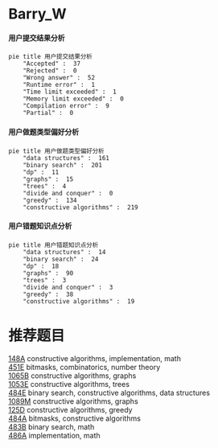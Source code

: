 # Barry_W

<!-- tabs:start -->



#### **用户提交结果分析**

```mermaid
pie title 用户提交结果分析
    "Accepted" :  37
    "Rejected" :  0
    "Wrong answer" :  52
    "Runtime error" :  1
    "Time limit exceeded" :  1
    "Memory limit exceeded" :  0
    "Compilation error" :  9
    "Partial" :  0
```

#### **用户做题类型偏好分析**

```mermaid
pie title 用户做题类型偏好分析
    "data structures" :  161
    "binary search" :  201
    "dp" :  11
    "graphs" :  15
    "trees" :  4
    "divide and conquer" :  0
    "greedy" :  134
    "constructive algorithms" :  219
```
#### **用户错题知识点分析**

```mermaid
pie title 用户错题知识点分析
    "data structures" :  14
    "binary search" :  24
    "dp" :  18
    "graphs" :  90
    "trees" :  3
    "divide and conquer" :  3
    "greedy" :  38
    "constructive algorithms" :  19
```



<!-- tabs:end -->
# 推荐题目
[148A](https://codeforces.com/contest/148/problem/A)		constructive algorithms,
                        implementation,
                        math		  
[451E](https://codeforces.com/contest/451/problem/E)		bitmasks,
                        combinatorics,
                        number theory		  
[1065B](https://codeforces.com/contest/1065/problem/B)		constructive algorithms,
                        graphs		  
[1053E](https://codeforces.com/contest/1053/problem/E)		constructive algorithms,
                        trees		  
[484E](https://codeforces.com/contest/484/problem/E)		binary search,
                        constructive algorithms,
                        data structures		  
[1089M](https://codeforces.com/contest/1089/problem/M)		constructive algorithms,
                        graphs		  
[125D](https://codeforces.com/contest/125/problem/D)		constructive algorithms,
                        greedy		  
[484A](https://codeforces.com/contest/484/problem/A)		bitmasks,
                        constructive algorithms		  
[483B](https://codeforces.com/contest/483/problem/B)		binary search,
                        math		  
[486A](https://codeforces.com/contest/486/problem/A)		implementation,
                        math		  
